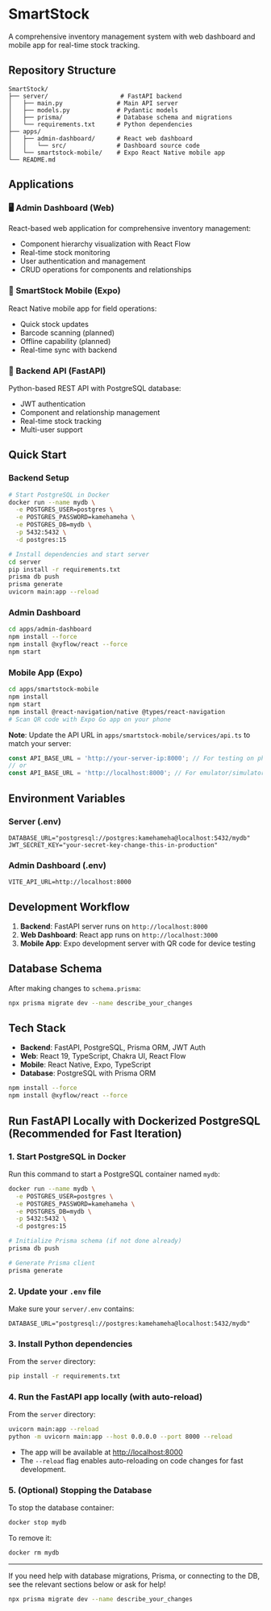 # SmartStock

A comprehensive inventory management system with web dashboard and mobile app for real-time stock tracking.

## Repository Structure

```
SmartStock/
├── server/                    # FastAPI backend
│   ├── main.py               # Main API server
│   ├── models.py             # Pydantic models
│   ├── prisma/               # Database schema and migrations
│   └── requirements.txt      # Python dependencies
├── apps/
│   ├── admin-dashboard/      # React web dashboard
│   │   └── src/              # Dashboard source code
│   └── smartstock-mobile/    # Expo React Native mobile app
└── README.md
```

## Applications

### 🖥️ Admin Dashboard (Web)

React-based web application for comprehensive inventory management:

- Component hierarchy visualization with React Flow
- Real-time stock monitoring
- User authentication and management
- CRUD operations for components and relationships

### 📱 SmartStock Mobile (Expo)

React Native mobile app for field operations:

- Quick stock updates
- Barcode scanning (planned)
- Offline capability (planned)
- Real-time sync with backend

### 🔧 Backend API (FastAPI)

Python-based REST API with PostgreSQL database:

- JWT authentication
- Component and relationship management
- Real-time stock tracking
- Multi-user support

## Quick Start

### Backend Setup

```bash
# Start PostgreSQL in Docker
docker run --name mydb \
  -e POSTGRES_USER=postgres \
  -e POSTGRES_PASSWORD=kamehameha \
  -e POSTGRES_DB=mydb \
  -p 5432:5432 \
  -d postgres:15

# Install dependencies and start server
cd server
pip install -r requirements.txt
prisma db push
prisma generate
uvicorn main:app --reload
```

### Admin Dashboard

```bash
cd apps/admin-dashboard
npm install --force
npm install @xyflow/react --force
npm start
```

### Mobile App (Expo)

```bash
cd apps/smartstock-mobile
npm install
npm start
npm install @react-navigation/native @types/react-navigation
# Scan QR code with Expo Go app on your phone
```

**Note**: Update the API URL in `apps/smartstock-mobile/services/api.ts` to match your server:
```typescript
const API_BASE_URL = 'http://your-server-ip:8000'; // For testing on physical device
// or
const API_BASE_URL = 'http://localhost:8000'; // For emulator/simulator
```

## Environment Variables

### Server (.env)

```
DATABASE_URL="postgresql://postgres:kamehameha@localhost:5432/mydb"
JWT_SECRET_KEY="your-secret-key-change-this-in-production"
```

### Admin Dashboard (.env)

```
VITE_API_URL=http://localhost:8000
```

## Development Workflow

1. **Backend**: FastAPI server runs on `http://localhost:8000`
2. **Web Dashboard**: React app runs on `http://localhost:3000`
3. **Mobile App**: Expo development server with QR code for device testing

## Database Schema

After making changes to `schema.prisma`:

```bash
npx prisma migrate dev --name describe_your_changes
```

## Tech Stack

- **Backend**: FastAPI, PostgreSQL, Prisma ORM, JWT Auth
- **Web**: React 19, TypeScript, Chakra UI, React Flow
- **Mobile**: React Native, Expo, TypeScript
- **Database**: PostgreSQL with Prisma ORM

```bash
npm install --force
npm install @xyflow/react --force
```

## Run FastAPI Locally with Dockerized PostgreSQL (Recommended for Fast Iteration)

### 1. Start PostgreSQL in Docker

Run this command to start a PostgreSQL container named `mydb`:

```bash
docker run --name mydb \
  -e POSTGRES_USER=postgres \
  -e POSTGRES_PASSWORD=kamehameha \
  -e POSTGRES_DB=mydb \
  -p 5432:5432 \
  -d postgres:15

# Initialize Prisma schema (if not done already)
prisma db push

# Generate Prisma client
prisma generate

```

### 2. Update your `.env` file

Make sure your `server/.env` contains:

```
DATABASE_URL="postgresql://postgres:kamehameha@localhost:5432/mydb"
```

### 3. Install Python dependencies

From the `server` directory:

```bash
pip install -r requirements.txt
```

### 4. Run the FastAPI app locally (with auto-reload)

From the `server` directory:

```bash
uvicorn main:app --reload
python -m uvicorn main:app --host 0.0.0.0 --port 8000 --reload
```

- The app will be available at [http://localhost:8000](http://localhost:8000)
- The `--reload` flag enables auto-reloading on code changes for fast development.

### 5. (Optional) Stopping the Database

To stop the database container:

```bash
docker stop mydb
```

To remove it:

```bash
docker rm mydb
```

---

If you need help with database migrations, Prisma, or connecting to the DB, see the relevant sections below or ask for help!

```bash
npx prisma migrate dev --name describe_your_changes
```
